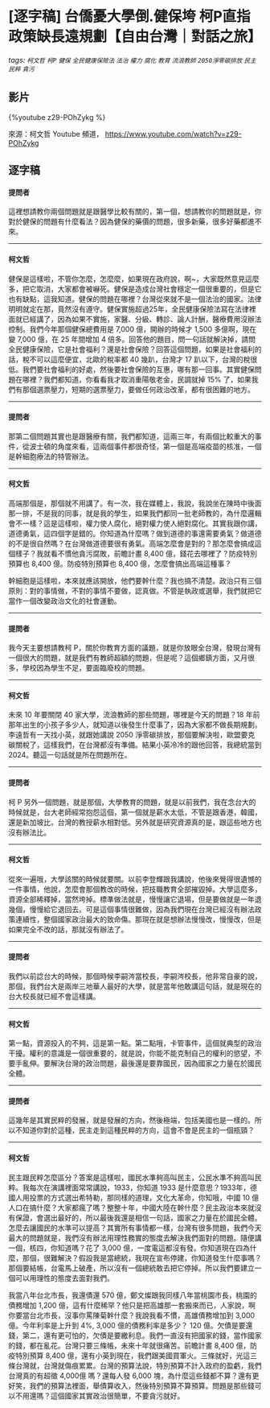 # [逐字稿] 台僑憂大學倒.健保垮 柯P直指政策缺長遠規劃【自由台灣｜對話之旅】


###### tags: `柯文哲` `柯P` `健保` `全民健康保險法` `法治` `權力` `腐化` `教育` `流浪教師` `2050淨零碳排放` `民主` `民粹` `貪污`

## 影片
{%youtube z29-POhZykg %}

來源：柯文哲 Youtube 頻道， https://www.youtube.com/watch?v=z29-POhZykg


## 逐字稿

#### 提問者

這裡想請教你兩個問題就是跟醫學比較有關的，第一個，想請教你的問題就是，你對於健保的問題有什麼看法？因為健保的藥價的問題，很多新藥，很多好藥都進不來。

---

#### 柯文哲

健保是這樣啦，不管你怎麼，怎麼麼，如果現在政府說，啊~，大家既然意見這麼多，把它取消，大家都會被嚇死。健保是造成台灣社會穩定一個很重要的，但是它也有缺點，這我知道。健保的問題在哪裡？台灣從來就不是一個法治的國家。法律明明就定在那，竟然沒有遵守。健保實施超過25年，全民健康保險法寫在法律裡面就已經講了，因為如果不實施，家醫、分級、轉診、論人計酬，醫療費用沒辦法控制。我們今年那個健保總費用是 7,000 億，開辦的時候才 1,500 多億啊，現在變 7,000 億，在 25 年間增加 4 倍多。回答他的題目，問一句話就解決掉，請問全民健康保險，它是社會福利？還是社會保險？回答這個問題，如果是社會福利的話，稅不可以這麼便宜，北歐的稅率都 40 幾趴，台灣才 17 趴以下，台灣的稅很低。我們要社會福利的好處，然後要社會保險的互惠，哪有那一回事。其實健保問題在哪裡？我們都知道，你看看我才取消重陽敬老金，民調就掉 15% 了，如果我們有那個選票壓力，短期的選票壓力，要做任何政治改革，都有很困難的地方。

---

#### 提問者

那第二個問題其實也是跟醫療有關，我們都知道，這兩三年，有兩個比較重大的事件，從波士頓的角度來看，這兩個事件都很奇怪，第一個是高端疫苗的核准，一個是幹細胞療法的特管辦法。

---

#### 柯文哲

高端那個是，那個就不用講了。有一次，我在媒體上，我說，我說坐在陳時中後面那一排，不是我的同事，就是我的學生，如果我們都同一批老師教的，為什麼邏輯會不一樣？這是這樣啦，權力使人腐化，絕對權力使人絕對腐化。其實我跟你講，道德勇氣，這四個字是錯的。你知道為什麼嗎？做到道德的事還需要勇氣？做道德的不是很自然嗎？在台灣做道德要很有勇氣。高端怎麼會是對的？那怎麼會搞成這個樣子？我就看不慣他貪污腐敗，前瞻計畫 8,400 億，錢花去哪裡了？防疫特別預算也 8,400 億。防疫特別預算也 8,400 億，怎麼會搞出高端這種事？

幹細胞是這樣啦，本來就應該開放，他們要幹什麼？我也搞不清楚。政治只有三個原則：對的事情做，不對的事情不要做，認真做。不管是執政或選舉，我們就把它當作一個改變政治文化的社會運動。

---

#### 提問者

我今天主要想請教柯 P，關於你教育方面的議題，就是你放眼全台灣，發現台灣有一個很大的問題，就是我們有教師超額的問題，但是呢？這個鄉鎮方面，又月很多，學校因為學生不足，要面臨廢校的問題。

---

#### 柯文哲

未來 10 年要關閉 40 家大學，流浪教師的那些問題，哪裡是今天的問題？18 年前那年出生的小孩子多少人，就知道以後發生什麼事了，因為大家都不做長期規劃。李遠哲有一天找小英，就跟她講說 2050 淨零碳排放，那個要解決啦，歐盟要克碳關稅了，這樣我們，在台灣都沒有準備。結果小英冷冷的跟他回答，我總統當到 2024。聽這一句話就是所在問題所在。

---

#### 提問者

柯 P 另外一個問題，就是那個，大學教育的問題，就是以前我們，我在念台大的時候就是，台大老師經常抱怨這個，第一個就是薪水太低，不管是跟香港，韓國，還是新加坡比，台灣的教授薪水相對低。另外就是研究資源真的是，跟這些地方也沒有辦法比。

---

#### 柯文哲

從來一遍哦，大學該關的時候就要關。以前李登輝跟我講說，他後來覺得很遺憾的一件事情，他說，怎麼會那個教改的時候，把技職教育全部摧毀掉。大學這麼多，資源全部稀釋掉，當然垮掉。標準做法就是，慢慢讓它退場，但是要做就是一年退幾個，慢慢給它退回去。可是這個事情很難做，因為我們現在台灣已經沒有辦法政策連續性，整個國家政治最大的致命傷。那現在就是想辦法慢慢改，慢慢改，但是如果完全不改的話，那就沒有辦法了。

---

#### 提問者

我們以前諗台大的時候，那個時候李嗣涔當校長，李嗣涔校長，他非常自豪的說，那個，我們台大是兩岸三地華人最好的大學，就是當年他敢講這句話，就是現在的台大校長就已經不會這樣講。

---

#### 柯文哲

第一點，資源投入的不夠，這是第一點。第二點哦，卡管事件，這個就典型的政治干擾。權利的意識是一個很重要的，就是說，你能不能克制自己的權利的慾望，不要手亂伸。要解決台灣的政治問題，最後還是要靠國民，因為國家之力量在於國民全體。

---

#### 提問者

這幾年是其實民粹的發展，就是發展的方向，然後極端，包括美國也是一樣的。所以不知道你對於這種，民主走到這種民粹的方向，這會不會是民主的一個瓶頸？

---

#### 柯文哲

民主跟民粹怎麼區分？答案是這樣啦，國民水準夠高叫民主，公民水準不夠高叫民粹。我每次在演講裡面常常講說，1933，你知道 1933 是什麼意思？1933年，德國人用投票的方式選出希特勒，那同樣的道理，文化大革命，你知哦，中國 10 億人口在搞什麼？大家都瘋了嗎？整整十年，中國大陸在幹什麼？民主政治本來就沒有保證，會選出最好的，所以最後我還是相信一句話，國家之力量在於國民全體。怎麼去讓國民的水準可以提高？其實所有事情都一樣，台灣有很多問題，我們今天最大的問題就是，我們沒有辦法用理性務實的態度去解決我們面對的問題。隨便講一個，核四，你知道嗎？花了 3,000 億，一度電這都沒有發。你知道現在四為什麼，那個，很難解決？假設我是當總統，我現在宣布停建，你知道發生什麼事嗎？那個要結帳，台電馬上破產，所以沒有一個總統敢去把它停掉。所以我們要建立一個可以用理性的態度去面對我們。

我當八年台北市長，我還債還 570 億，鄭文燦跟我同樣八年當桃園市長，桃園的債務增加 1,200 億，這有什麼稀罕？他只是把高雄那一套搬來而已，人家說，啊你要當台北市長，沒事你罵陳菊幹什麼？我說我看不慣，高雄債務增加到 3,000 億。今年利率是上升到 4%, 3,000 億的債務利率是多少？ 120 億。欠債是要還錢，第二，還有更可怕的，欠債是要繳利息。我們一直沒有把國家的錢，當作國家的錢，都在亂花。台灣只要三條帳，未來十年就很痛苦。前瞻計畫 8,400 億，防疫特別預算 8,400 億，還有小英到現在，我們跟美國買軍火。三條就好，光這三條台灣就，台灣就傷痕累累。台灣的預算法說，特別預算不計入政府的盈虧，我們台灣真的有超徵 4,000億 嗎？還每人發 6,000 塊，為什麼這些錢都不算？還有更好笑，我們的預算法裡面，舉債算收入，然後特別預算不算預算。問題是那些錢可以不用還嗎？這個國家其實政治很簡單，不要貪污就好。